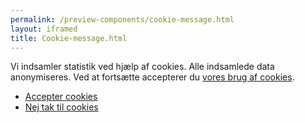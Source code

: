 ```yaml
--- 
permalink: /preview-components/cookie-message.html
layout: iframed 
title: Cookie-message.html
---
```

<div class="cookie-message" id="cookieMessage">
    <div class="container">
        <div class="card w-percent-md-70 w-percent-lg-50">
            <div class="card-text pt-6 pl-6 pr-6 pb-0">
                <p class="mt-0 mb-0">
                    Vi indsamler statistik ved hjælp af cookies. Alle
                    indsamlede data anonymiseres. Ved at fortsætte
                    accepterer du <a
                        href="/privatlivspolitik#cookieprompt">vores brug
                        af cookies</a>.
                </p>
            </div>
            <div class="card-action pb-6 pl-6 pr-6">
                <ul class="unstyled-list mt-4">
                    <li class="d-md-inline-block mb-4 mb-md-0">
                        <a href="#" class="button button-secondary"
                            id="acceptCookieButton">Accepter cookies</a>
                    </li>
                    <li class="d-md-inline-block ml-md-4">
                        <a href="#" id="declineCookieButton"
                            class="button button-tertiary">Nej tak til
                            cookies</a>
                    </li>
                </ul>
            </div>
        </div>
    </div>
</div>

<div class="container"></div>